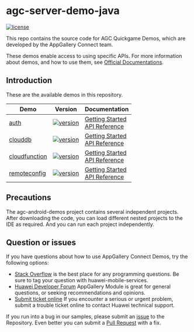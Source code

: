 # agc-server-demo-java
[![license](https://img.shields.io/badge/license-Apache--2.0-green)](./LICENCE)

This repo contains the source code for AGC Quickgame Demos, which are developed by the AppGallery Connect team.

These demos enable access to using specific APIs. For more information
about demos, and how to use them, see
[Official Documentations](https://developer.huawei.com/consumer/cn/doc/development/AppGallery-connect-Guides/agc-auth-quickgame-getstarted-0000001133708403).


## Introduction
These are the available demos in this repository.

| Demo | Version | Documentation |
|--------|-----|-----|
| [auth](./auth) | [![version](https://img.shields.io/badge/Release-1.3.1-yellow)](./auth) | [Getting Started](https://developer.huawei.com/consumer/en/doc/development/AppGallery-connect-Guides/agc-auth-server-getstarted-0000001054287616) <br/> [API Reference](https://developer.huawei.com/consumer/cn/doc/development/AppGallery-connect-References/agc-auth-service-webapi-overview-0000001054343230) |
| [clouddb](./auth) | [![version](https://img.shields.io/badge/Release-1.3.1-yellow)](./clouddb) | [Getting Started](https://developer.huawei.com/consumer/cn/doc/development/AppGallery-connect-Guides/agc-clouddb-get-started-quickgame-0000001128615740) <br/> [API Reference](https://developer.huawei.com/consumer/cn/doc/development/AppGallery-connect-References/clouddb-quickgame-overview-0000001174627637) |
| [cloudfunction](./cloudstorage) | [![version](https://img.shields.io/badge/Release-1.3.1-yellow)](./cloudfunction) | [Getting Started](https://developer.huawei.com/consumer/cn/doc/development/AppGallery-connect-Guides/agc-cloudfunction-functioncall-quickgame-0000001136048664) <br/> [API Reference](https://developer.huawei.com/consumer/cn/doc/development/AppGallery-connect-References/overview-web-0000001059879805) |
| [remoteconfig](./remoteconfig) | [![version](https://img.shields.io/badge/Release-1.3.1-yellow)](./remoteconfig) | [Getting Started](https://developer.huawei.com/consumer/cn/doc/development/AppGallery-connect-Guides/agc-remoteconfig-quickapp-getstarted-0000001133920087) <br/> [API Reference](https://developer.huawei.com/consumer/cn/doc/development/AppGallery-connect-References/web-remoteconfig-overview-0000001057829368) |

## Precautions
The agc-android-demos project contains several independent projects. After downloading the code, you can load different nested projects to the IDE as required. And you can run each project independently.

## Question or issues
If you have questions about how to use AppGallery Connect Demos, try the following options:  
* [Stack Overflow](https://stackoverflow.com/questions/tagged/appgallery) is the best place for any programming questions. Be sure to tag your question with huawei-mobile-services.  
* [Huawei Developer Forum](https://forums.developer.huawei.com/forumPortal/en/home?fid=0101188387844930001) AppGallery Module is great for general questions, or seeking recommendations and opinions.
* [Submit ticket online](https://developer.huawei.com/consumer/en/support/feedback/#/) If you encounter a serious or urgent problem, submit a trouble ticket online to contact Huawei technical support.

If you run into a bug in our samples, please submit an [issue](https://github.com/AppGalleryConnect/agc-android-demos/issues) to the Repository. Even better you can submit a [Pull Request](https://github.com/AppGalleryConnect/agc-android-demos/pulls) with a fix.
